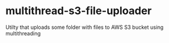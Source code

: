 # multithread-s3-file-uploader
Utilty that uploads some  folder with files to AWS S3 bucket using multithreading
